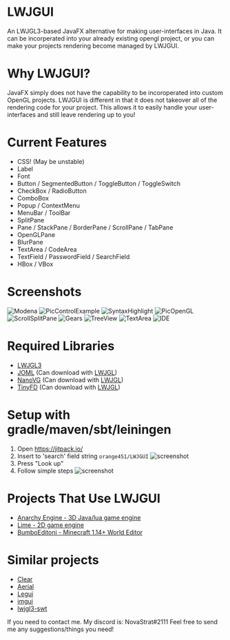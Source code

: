 # LWJGUI
An LWJGL3-based JavaFX alternative for making user-interfaces in Java. It can be incorperated into your already existing opengl project, or you can make your projects rendering become managed by LWJGUI.

# Why LWJGUI?
JavaFX simply does not have the capability to be incoroperated into custom OpenGL projects. LWJGUI is different in that it does not takeover all of the rendering code for your project. This allows it to easily handle your user-interfaces and still leave rendering up to you!

# Current Features
- CSS! (May be unstable)
- Label
- Font
- Button / SegmentedButton / ToggleButton / ToggleSwitch
- CheckBox / RadioButton
- ComboBox
- Popup / ContextMenu
- MenuBar / ToolBar
- SplitPane
- Pane / StackPane / BorderPane / ScrollPane / TabPane
- OpenGLPane
- BlurPane
- TextArea / CodeArea
- TextField / PasswordField / SearchField
- HBox / VBox

# Screenshots
![Modena](https://i.imgur.com/JFA3Soi.png)
![PicControlExample](https://i.imgur.com/asB7t7e.png)
![SyntaxHighlight](https://i.imgur.com/gyyBPnI.png)
![PicOpenGL](https://i.imgur.com/4yKwk1L.png)
![ScrollSplitPane](https://i.imgur.com/EKVvWdP.png)
![Gears](https://i.imgur.com/kRY0Oyo.png)
![TreeView](https://i.imgur.com/sjwIDHX.png)
![TextArea](https://i.imgur.com/muyyMN7.png)
![IDE](http://magaimg.net/img/7upi.png)

# Required Libraries
- [LWJGL3](https://www.lwjgl.org/)
- [JOML](https://github.com/JOML-CI/JOML) (Can download with [LWJGL](https://www.lwjgl.org/customize))
- [NanoVG](https://github.com/memononen/nanovg) (Can download with [LWJGL](https://www.lwjgl.org/customize))
- [TinyFD](https://github.com/native-toolkit/tinyfiledialogs) (Can download with [LWJGL](https://www.lwjgl.org/customize))

# Setup with gradle/maven/sbt/leiningen
1. Open https://jitpack.io/
2. Insert to 'search' field string `orange451/LWJGUI`
![screenshot](https://i.imgur.com/yq5SHBH.png "screenshot")
3. Press "Look up"
4. Follow simple steps
![screenshot](https://i.imgur.com/pTpsNKv.png "screenshot")

# Projects That Use LWJGUI
- [Anarchy Engine - 3D Java/lua game engine](https://github.com/orange451/AnarchyEngine)
- [Lime - 2D game engine](https://github.com/cozmic185/Lime)
- [BumboEditoni - Minecraft 1.14+ World Editor](https://github.com/DaNetNavern0/BumboEditoni)

# Similar projects
- [Clear](https://github.com/SkyAphid/Clear/)
- [Aerial](https://github.com/LacombeJ/Aerial)
- [Legui](https://github.com/LiquidEngine/legui)
- [imgui](https://github.com/kotlin-graphics/imgui)
- [lwjgl3-swt](https://github.com/LWJGLX/lwjgl3-swt)

If you need to contact me. My discord is: NovaStrat#2111
Feel free to send me any suggestions/things you need!
